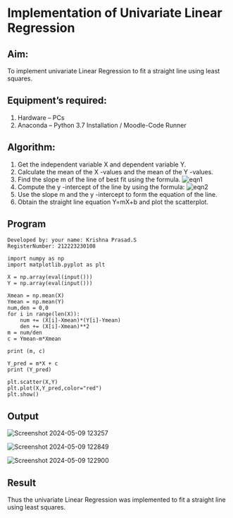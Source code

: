 # Implementation of Univariate Linear Regression
## Aim:
To implement univariate Linear Regression to fit a straight line using least squares.
## Equipment’s required:
1.	Hardware – PCs
2.	Anaconda – Python 3.7 Installation / Moodle-Code Runner
## Algorithm:
1.	Get the independent variable X and dependent variable Y.
2.	Calculate the mean of the X -values and the mean of the Y -values.
3.	Find the slope m of the line of best fit using the formula.
 ![eqn1](./eq1.jpg)
4.	Compute the y -intercept of the line by using the formula:
![eqn2](./eq2.jpg)  
5.	Use the slope m and the y -intercept to form the equation of the line.
6.	Obtain the straight line equation Y=mX+b and plot the scatterplot.
## Program
```
Developed by: your name: Krishna Prasad.S
RegisterNumber: 212223230108

import numpy as np
import matplotlib.pyplot as plt

X = np.array(eval(input()))
Y = np.array(eval(input()))

Xmean = np.mean(X)
Ymean = np.mean(Y)
num,den = 0,0
for i in range(len(X)):
    num += (X[i]-Xmean)*(Y[i]-Ymean)
    den += (X[i]-Xmean)**2
m = num/den
c = Ymean-m*Xmean
    
print (m, c)

Y_pred = m*X + c
print (Y_pred)

plt.scatter(X,Y)
plt.plot(X,Y_pred,color="red")
plt.show()
```
## Output
![Screenshot 2024-05-09 123257](https://github.com/KrishnaPrasad148/Univariate-Linear-Regression/assets/147332763/91f7e890-f86f-4d54-a517-b522d0666025)

![Screenshot 2024-05-09 122849](https://github.com/KrishnaPrasad148/Univariate-Linear-Regression/assets/147332763/3b793bcd-0c9f-4e2d-88c7-7002962639d5)

![Screenshot 2024-05-09 122900](https://github.com/KrishnaPrasad148/Univariate-Linear-Regression/assets/147332763/8006ec2d-d25e-499b-8cd7-92f3501227f8)

## Result
Thus the univariate Linear Regression was implemented to fit a straight line using least squares.
